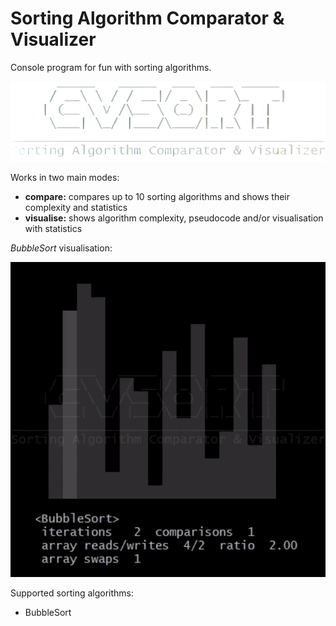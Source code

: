 # Sorting Algorithm Comparator & Visualizer

Console program for fun with sorting algorithms.

![logo](img/logo.png)

Works in two main modes:

- **compare:** compares up to 10 sorting algorithms and shows their complexity and statistics
- **visualise:** shows algorithm complexity, pseudocode and/or visualisation with statistics

_BubbleSort_ visualisation:

![BubbleSort](img/bubble.gif)

Supported sorting algorithms:

- BubbleSort